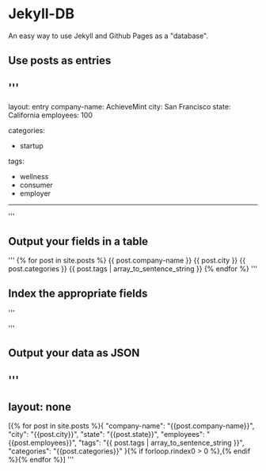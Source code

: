 Jekyll-DB
=========

An easy way to use Jekyll and Github Pages as a "database".

## Use posts as entries

'''
---
layout: entry
company-name: AchieveMint
city: San Francisco
state: California
employees: 100

categories:
- startup

tags:
- wellness
- consumer
- employer
---
'''

## Output your fields in a table

'''
	<tbody class="list">
	{% for post in site.posts %}
		<tr>
			<td class="name">{{ post.company-name }}</td>
			<td class="address">{{ post.city }}</td>
			<td class="category">{{ post.categories }}</td>
			<td class="tags">{{ post.tags | array_to_sentence_string }}</td>
		</tr>
	{% endfor %}
	</tbody>
'''

## Index the appropriate fields

'''
<script type="text/javascript">

var options = {
  valueNames: ['name', 'address', 'category', 'tags']
};

var entryList = new List('entry-list', options);

</script>
'''

## Output your data as JSON

'''
---
layout: none
---
[{% for post in site.posts %}{
	"company-name": "{{post.company-name}}",
	"city": "{{post.city}}",
	"state": "{{post.state}}",
	"employees": "{{post.employees}}",
	"tags": "{{ post.tags | array_to_sentence_string }}",
	"categories": "{{post.categories}}"
}{% if forloop.rindex0 > 0 %},{% endif %}{% endfor %}]
'''

